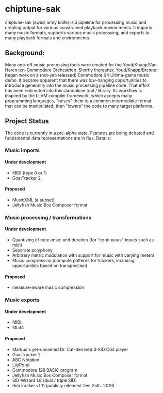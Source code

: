 # chiptune-sak
chiptune-sak (swiss army knife) is a pipeline for processing music and creating output for various constrained playback environments.  It imports many music formats, supports various music processing, and exports to many playback formats and environments.  

## Background:
Many one-off music processing tools were created for the Youd/Knapp/Van Haren [ten-Commodore Orchestrion](https://hackaday.com/2019/09/07/how-many-commodores-does-it-take-to-crack-a-nut/).  Shortly thereafter, Youd/Knapp/Brenner began work on a (not-yet-released) Commodore 64 Ultima-game music demo.  It became apparent that there was low-hanging opportunities to introduce generality into the music processing pipeline code.  That effort has been redirected into this standalone tool / library.  Its workflow is inspired by the LLVM compiler framework, which accepts many programming languages, "raises" them to a common intermediate format that can be manipulated, then "lowers" the code to many target platforms.

## Project Status
The code is currently in a pre-alpha state.  Features are being debated and fundamental data representations are in flux.  Details:

### Music imports

#### Under development
* MIDI (type 0 or 1)
* GoatTracker 2
  
#### Proposed
* MusicXML (a subset)
* Jellyfish Music Box Composer format
  
### Music processing / transformations

#### Under development
* Quantizing of note onset and duration (for "continuous" inputs such as midi)
* Separate polyphony
* Arbitrary metric modulation with support for music with varying meters
* Music compression (compute patterns for trackers, including opportunities based on transposition)
 
#### Proposed
* measure-aware music compression
  
### Music exports

#### Under development
* MIDI
* ML64
  
#### Proposed
* Markus's yet-unnamed Dr. Cat-derrived 3-SID C64 player
* GoatTracker 2
* ABC Notation
* LilyPond
* Commodore 128 BASIC program
* Jellyfish Music Box Composer format
* SID-Wizard 1.8 (dual / triple SID)
* RobTracker v1.11 (publicly released Dec 25th. 2019)


